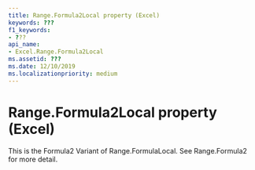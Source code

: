 ```yaml
---
title: Range.Formula2Local property (Excel)
keywords: ???
f1_keywords:
- ???
api_name:
- Excel.Range.Formula2Local
ms.assetid: ???
ms.date: 12/10/2019
ms.localizationpriority: medium
---
```



# Range.Formula2Local property (Excel)

This is the Formula2 Variant of Range.FormulaLocal. See Range.Formula2 for more detail.

